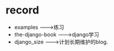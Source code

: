 record
=========
- examples  --->练习
- the-django-book  --->django学习
- django_size   --->计划长期维护的blog.
